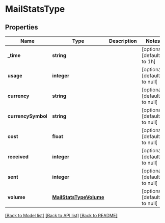 # MailStatsType

## Properties
Name | Type | Description | Notes
------------ | ------------- | ------------- | -------------
**_time** | **string** |  | [optional] [default to 1h]
**usage** | **integer** |  | [optional] [default to null]
**currency** | **string** |  | [optional] [default to null]
**currencySymbol** | **string** |  | [optional] [default to null]
**cost** | **float** |  | [optional] [default to null]
**received** | **integer** |  | [optional] [default to null]
**sent** | **integer** |  | [optional] [default to null]
**volume** | [**MailStatsTypeVolume**](MailStatsTypeVolume.md) |  | [optional] [default to null]

[[Back to Model list]](../README.md#documentation-for-models) [[Back to API list]](../README.md#documentation-for-api-endpoints) [[Back to README]](../README.md)



